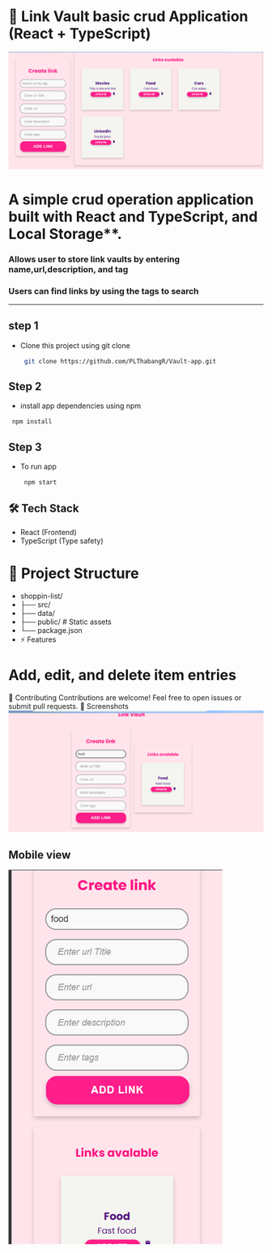 # 📌 Link Vault basic crud Application (React + TypeScript)

![Dashboard Screenshot](https://github.com/PLThabangR/Vault-app/blob/main/public/links.png)


# A simple crud operation application built with **React** and **TypeScript**, and Local Storage**.
### Allows user to store link vaults  by entering name,url,description, and tag 
### Users can find links by using the tags to search
---
## step 1
- Clone this project using git clone 
  ```sh
   git clone https://github.com/PLThabangR/Vault-app.git
   ```

## Step 2 
- install app dependencies using npm
```sh
 npm install
 ``` 
## Step 3 
- To run app
  ```sh
   npm start
   ``` 
## 🛠️ Tech Stack
- React (Frontend)
- TypeScript (Type safety)

  
# 📂 Project Structure

- shoppin-list/
- ├── src/          
- ├── data/        
- ├── public/       # Static assets
- └── package.json
- ⚡ Features

# Add, edit, and delete item entries





🤝 Contributing
Contributions are welcome! Feel free to open issues or submit pull requests.
📸 Screenshots
![Dashboard Screenshot](https://github.com/PLThabangR/Vault-app/blob/main/public/food_search.png)
## Mobile view
![Dashboard Screenshot](https://github.com/PLThabangR/Vault-app/blob/main/public/mobilelinks.png)

